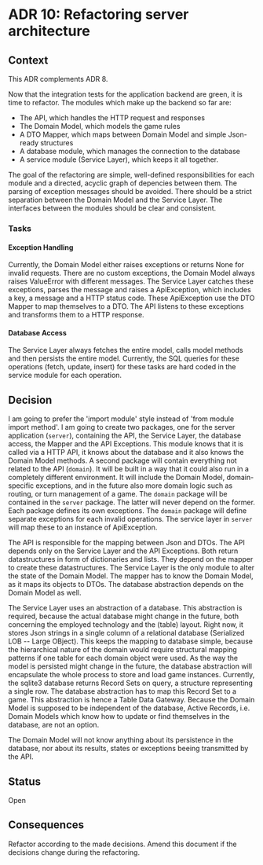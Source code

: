 # ADR 10: Refactoring server architecture

## Context
This ADR complements ADR 8.

Now that the integration tests for the application backend are green, it is time to refactor.
The modules which make up the backend so far are:
* The API, which handles the HTTP request and responses
* The Domain Model, which models the game rules
* A DTO Mapper, which maps between Domain Model and simple Json-ready structures
* A database module, which manages the connection to the database
* A service module (Service Layer), which keeps it all together.

The goal of the refactoring are simple, well-defined responsibilities for each module and a directed, acyclic graph of depencies between them.
The parsing of exception messages should be avoided. There should be a strict separation between the Domain Model and the Service Layer.
The interfaces between the modules should be clear and consistent.


### Tasks
#### Exception Handling
Currently, the Domain Model either raises exceptions or returns None for invalid requests. 
There are no custom exceptions, the Domain Model always raises ValueError with different messages. 
The Service Layer catches these exceptions, parses the message and raises a ApiException, which includes a key, a message and a HTTP status code.
These ApiException use the DTO Mapper to map themselves to a DTO. The API listens to these exceptions and transforms them to a HTTP response.

#### Database Access
The Service Layer always fetches the entire model, calls model methods and then persists the entire model.
Currently, the SQL queries for these operations (fetch, update, insert) for these tasks are hard coded in the service module for each operation.

## Decision
I am going to prefer the 'import module' style instead of 'from module import method'.
I am going to create two packages, one for the server application (`server`), containing the API, the Service Layer, the database access, the Mapper and the API Exceptions. This module knows that it is called via a HTTP API, it knows about the database and it also knows the Domain Model methods.
A second package will contain everything not related to the API (`domain`). It will be built in a way that it could also run in a completely different environment. It will include the Domain Model, domain-specific exceptions, and in the future also more domain logic such as routing, or turn management of a game.
The `domain` package will be contained in the `server` package. The latter will never depend on the former.
Each package defines its own exceptions. The `domain` package will define separate exceptions for each invalid operations. The service layer in `server` will map these to an instance of ApiException.

The API is responsible for the mapping between Json and DTOs.
The API depends only on the Service Layer and the API Exceptions. Both return datastructures in form of dictionaries and lists. They depend on the mapper to create these datastructures.
The Service Layer is the only module to alter the state of the Domain Model. The mapper has to know the Domain Model, as it maps its objects to DTOs. The database abstraction depends on the Domain Model as well.

The Service Layer uses an abstraction of a database. This abstraction is required, because the actual database might change in the future, both concerning the employed technology and the (table) layout. 
Right now, it stores Json strings in a single column of a relational database (Serialized LOB -- Large OBject). This keeps the mapping to database simple, because the hierarchical nature of the domain would require structural mapping patterns if one table for each domain object were used. As the way the model is persisted might change in the future, the database abstraction will encapsulate the whole process to store and load game instances. Currently, the sqlite3 database returns Record Sets on query, a structure representing a single row. The database abstraction has to map this Record Set to a game. This abstraction is hence a Table Data Gateway. Because the Domain Model is supposed to be independent of the database, Active Records, i.e. Domain Models which know how to update or find themselves in the database, are not an option.

The Domain Model will not know anything about its persistence in the database, nor about its results, states or exceptions beeing transmitted by the API.
## Status
Open

## Consequences
 Refactor according to the made decisions. Amend this document if the decisions change during the refactoring.